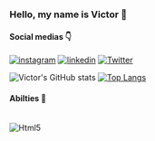 ### Hello, my name is Victor 👋

#### Social medias 👇
[![instagram](https://img.shields.io/badge/Instagram-E4405F?style=for-the-badge&logo=instagram&logoColor=white)](https://www.instagram.com/victor.ogata/)
[![linkedin](https://img.shields.io/badge/LinkedIn-0077B5?style=for-the-badge&logo=linkedin&logoColor=white)](https://www.linkedin.com/in/victor-ogata/)
[![Twitter](https://img.shields.io/badge/Twitter-1DA1F2?style=for-the-badge&logo=twitter&logoColor=white)](https://twitter.com/Viquitorogata)

![Victor's GitHub stats](https://github-readme-stats.vercel.app/api?username=VictorOgataj8&show_icons=true&bg_color=00000000)
[![Top Langs](https://github-readme-stats.vercel.app/api/top-langs/?username=anuraghazra)](https://github.com/anuraghazra/github-readme-stats)

#### Abilties 🚀

<div style="display: inline_block"><br/>
  <img align="center" alt="Html5" src="https://img.shields.io/badge/HTML5-E34F26?style=for-the-badge&logo=html5&logoColor=white"/>
</div>
